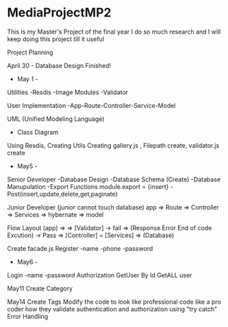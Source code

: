 # MediaProjectMP2
This is my Master's Project of the final year I do so much research and I will keep doing this project till it useful

Project Planning

April 30 - Database Design Finished!

- May 1 - 

Utilities
-Resdis
-Image Modules
-Validator

User Implementation
-App-Route-Controller-Service-Model

UML (Unified Modeling Language)
 - Class Diagram

Using Resdis, Creating Utils
Creating gallery.js , Filepath create,
validator.js create

- May5 -

Senior Developer
    -Database Design
    -Database Schema (Create)
    -Database Manupulation
    -Export Functions
        module.export = {insert}
    -Post(insert,update,delete,get,paginate)

Junior Developer (junior cannot touch database)
    app => Route => Controller => Services => hybernate => model

Flow Layout
(app) => <Route> => [Validator] -> fail => (Response Error End of code Excution)
                                -> Pass =>  [Controller] = [Services] => (Database)
    
Create facade.js
Register
    -name
    -phone
    -password

- May6 -

Login
    -name
    -password
Authorization
GetUser By Id
GetALL user

May11
Create Category

May14
Create Tags
Modify the code to look like professional code like a pro coder how they validate authentication and authorization using "try catch"
Error Handling